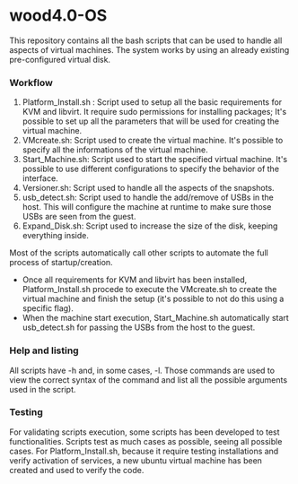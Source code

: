# wood4.0-OS

This repository contains all the bash scripts that can be used to handle all aspects of virtual machines.
The system works by using an already existing pre-configured virtual disk.

### Workflow

1) Platform_Install.sh : Script used to setup all the basic requirements for KVM and libvirt. It require sudo permissions for installing packages; It's possible to set up all the parameters that will be used for creating the virtual machine.
2) VMcreate.sh: Script used to create the virtual machine. It's possible to specify all the informations of the virtual machine.
3) Start_Machine.sh: Script used to start the specified virtual machine. It's possible to use different configurations to specify the behavior of the interface.
4) Versioner.sh: Script used to handle all the aspects of the snapshots.
5) usb_detect.sh: Script used to handle the add/remove of USBs in the host. This will configure the machine at runtime to make sure those USBs are seen from the guest.
6) Expand_Disk.sh: Script used to increase the size of the disk, keeping everything inside.

Most of the scripts automatically call other scripts to automate the full process of startup/creation.

- Once all requirements for KVM and libvirt has been installed, Platform_Install.sh procede to execute the VMcreate.sh to create the virtual machine and finish the setup (it's possible to not do this using a specific flag).
- When the machine start execution, Start_Machine.sh automatically start usb_detect.sh for passing the USBs from the host to the guest.

### Help and listing

All scripts have -h and, in some cases, -l.
Those commands are used to view the correct syntax of the command and list all the possible arguments used in the script.

### Testing

For validating scripts execution, some scripts has been developed to test functionalities. Scripts test as much cases as possible, seeing all possible cases.
For Platform_Install.sh, because it require testing installations and verify activation of services, a new ubuntu virtual machine has been created and used to verify the code.